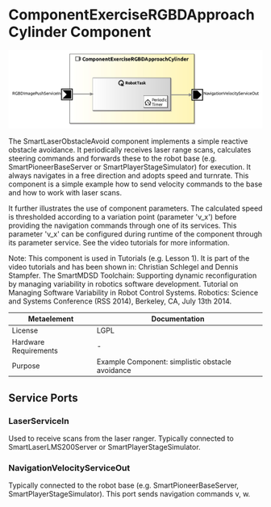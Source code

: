 <!--- This file is generated from the ComponentExerciseRGBDApproachCylinder.componentDocumentation model --->
<!--- do not modify this file manually as it will by automatically overwritten by the code generator, modify the model instead and re-generate this file --->

# ComponentExerciseRGBDApproachCylinder Component

![ComponentExerciseRGBDApproachCylinder-ComponentImage](model/ComponentExerciseRGBDApproachCylinderComponentDefinition.jpg)

The SmartLaserObstacleAvoid component implements a simple reactive obstacle avoidance. 
It periodically receives laser range scans, calculates steering commands and forwards these to the robot 
base (e.g. SmartPioneerBaseServer or SmartPlayerStageSimulator) for execution. It always navigates in a 
free direction and adopts speed and turnrate. This component is a simple example how to send velocity 
commands to the base and how to work with laser scans.

It further illustrates the use of component parameters. The calculated speed is thresholded
according to a variation point (parameter 'v_x') before providing the navigation commands through one of its services.
This parameter 'v_x' can be configured during runtime of the component through its parameter service. See the video tutorials
for more information.

Note: This component is used in Tutorials (e.g. Lesson 1). It is part of the video tutorials and has been shown in:
Christian Schlegel and Dennis Stampfer. The SmartMDSD Toolchain: Supporting dynamic reconfiguration by managing 
variability in robotics software development. Tutorial on Managing Software Variability in Robot Control 
Systems. Robotics: Science and Systems Conference (RSS 2014), Berkeley, CA, July 13th 2014.

| Metaelement | Documentation |
|-------------|---------------|
| License | 	LGPL |
| Hardware Requirements | - |
| Purpose | Example Component: simplistic obstacle avoidance |



## Service Ports

### LaserServiceIn

Used to receive scans from the laser ranger. Typically connected to SmartLaserLMS200Server or SmartPlayerStageSimulator.

### NavigationVelocityServiceOut

Typically connected to the robot base (e.g. SmartPioneerBaseServer, SmartPlayerStageSimulator). This port sends navigation commands v, w.


